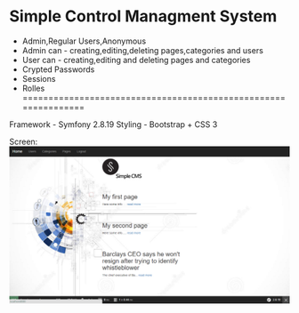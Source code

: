 Simple Control Managment System
========================

- Admin,Regular Users,Anonymous
- Admin can - creating,editing,deleting pages,categories and users
- User can - creating,editing and deleting pages and categories
- Crypted Passwords
- Sessions
- Rolles 
===============================================================

Framework - Symfony 2.8.19
Styling - Bootstrap + CSS 3

Screen: 
![alt text](https://github.com/AntonB92/April-MVC/blob/master/Screenshot.png?raw=true)
